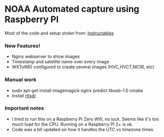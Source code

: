 # NOAA Automated capture using Raspberry PI
Most of the code and setup stolen from:  [Instructables](https://www.instructables.com/id/Raspberry-Pi-NOAA-Weather-Satellite-Receiver/)
### New Features!
  - Nginx webserver to show images
  - Timestamp and satellite name over every image
  - WXToIMG configured to create several images (HVC,HVCT,MCIR, etc)

### Manual work
  - sudo apt-get install imagemagick nginx predict libusb-1.0 cmake
  - Install [rtlsdr](https://github.com/keenerd/rtl-sdr.git) 

### Important notes
- I tried to run this on a Raspberry PI Zero Wifi, no luck. Seems like it's too much load for the CPU. Running on a Raspberry PI 2+ is ok.
- Code was a bit updated on how it handles the UTC vs timezone times.